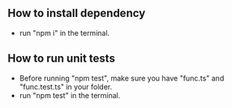## How to install dependency
- run "npm i" in the terminal.

## How to run unit tests
- Before running "npm test", make sure you have "func.ts" and "func.test.ts" in your folder.
- run "npm test" in the terminal.
